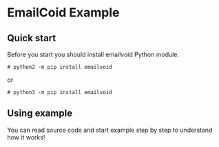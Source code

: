 # EmailCoid Example

## Quick start

Before you start you should install emailvoid Python module.

	# python2 -m pip install emailvoid

or

	# python3 -m pip install emailvoid

## Using example

You can read source code and start example step by step to understand how it works!
